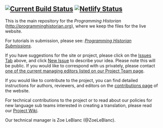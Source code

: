 [![Current Build Status](https://img.shields.io/github/workflow/status/programminghistorian/jekyll/build_programming_historian)](https://github.com/programminghistorian/jekyll/actions/) [![Netlify Status](https://api.netlify.com/api/v1/badges/806a84e7-ac1c-4722-b9bb-a8d519e8bf47/deploy-status)](https://app.netlify.com/sites/ph-preview/deploys)
---
This is the main repository for the _Programming Historian_ (<http://programminghistorian.org>), where we keep the files for the live website. 

For tutorials in submission, please see: [_Programming Historian Submissions_](https://github.com/programminghistorian/ph-submissions).

If you have suggestions for the site or project, please click on the [Issues Tab](https://github.com/programminghistorian/jekyll/issues) above, and click [New Issue](https://github.com/programminghistorian/jekyll/issues/new) to describe your idea. Please note this will be public. If you would like to correspond with us privately, please contact [one of the current managing editors listed on our Project Team page](https://programminghistorian.org/en/project-team).

If you would like to contribute to the project, you can find detailed instructions for authors, reviewers, and editors on the [contributions page](http://programminghistorian.org/contribute) of the website.

For technical contributions to the project or to read about our policies for new language sub teams interested in creating a translation, please read our [Project Wiki](https://github.com/programminghistorian/jekyll/wiki).

Our technical manager is Zoe LeBlanc (@ZoeLeBlanc).
